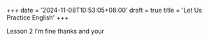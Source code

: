 +++
date = '2024-11-08T10:53:05+08:00'
draft = true
title = 'Let Us Practice English'
+++

Lesson 2 i'm fine thanks and your